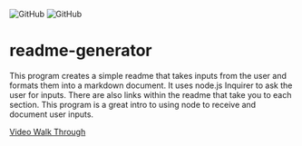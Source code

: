 ![GitHub](https://img.shields.io/static/v1?label=github&message=Node.js&color=blue)
![GitHub](https://img.shields.io/static/v1?label=github&message=JavaScript&color=yellow)
# readme-generator
This program creates a simple readme that takes inputs from the user and formats them into a markdown document. It uses node.js Inquirer to ask the user for inputs. There are also links within the readme that take you to each section.  This program is a great intro to using node to receive and document user inputs.

[Video Walk Through](https://drive.google.com/file/d/1QvMCDABJ6Z_BPe4khzisY1UNSVjV9A_F/view)
